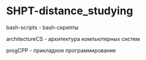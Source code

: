 # SHPT-distance_studying

bash-scripts - bash-скрипты 

architectureCS - архитектура компьютерных систем

progCPP - прикладное программирование
